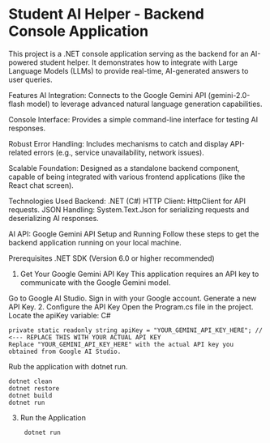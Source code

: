 # Student AI Helper - Backend Console Application
This project is a .NET console application serving as the backend for an AI-powered student helper. It demonstrates how to integrate with Large Language Models (LLMs) to provide real-time, AI-generated answers to user queries.

Features
AI Integration: Connects to the Google Gemini API (gemini-2.0-flash model) to leverage advanced natural language generation capabilities.

Console Interface: Provides a simple command-line interface for testing AI responses.

Robust Error Handling: Includes mechanisms to catch and display API-related errors (e.g., service unavailability, network issues).

Scalable Foundation: Designed as a standalone backend component, capable of being integrated with various frontend applications (like the React chat screen).

Technologies Used
Backend: .NET (C#)
HTTP Client: HttpClient for API requests.
JSON Handling: System.Text.Json for serializing requests and deserializing AI responses.

AI API: Google Gemini API
Setup and Running
Follow these steps to get the backend application running on your local machine.

Prerequisites
.NET SDK (Version 6.0 or higher recommended)
1. Get Your Google Gemini API Key
This application requires an API key to communicate with the Google Gemini model.

Go to Google AI Studio.
Sign in with your Google account.
Generate a new API Key.
2. Configure the API Key
    Open the Program.cs file in the project.
    Locate the apiKey variable:
    C#

    private static readonly string apiKey = "YOUR_GEMINI_API_KEY_HERE"; // <--- REPLACE THIS WITH YOUR ACTUAL API KEY
    Replace "YOUR_GEMINI_API_KEY_HERE" with the actual API key you obtained from Google AI Studio.


Rub the application with dotnet run.

    dotnet clean
    dotnet restore
    dotnet build 
    dotnet run

3. Run the Application

        dotnet run
